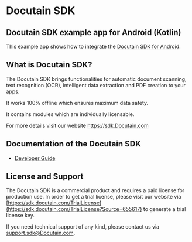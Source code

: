 # Docutain SDK

## Docutain SDK example app for Android (Kotlin)

This example app shows how to integrate the [Docutain SDK for Android](https://sdk.Docutain.com).


## What is Docutain SDK?

The Docutain SDK brings functionalities for automatic document scanning, text recognition (OCR), intelligent data extraction and PDF creation to your apps.

It works 100% offline which ensures maximum data safety.

It contains modules which are individually licensable.

For more details visit our website https://sdk.Docutain.com


## Documentation of the Docutain SDK

- [Developer Guide](https://docs.docutain.com/docs/Android/intro)


## License and Support

The Docutain SDK is a commercial product and requires a paid license for production use. In order to get a trial license, please visit our website via [https://sdk.docutain.com/TrialLicense](https://sdk.docutain.com/TrialLicense?Source=655617) to generate a trial license key. 

If you need technical support of any kind, please contact us via [support.sdk@Docutain.com](mailto:support.sdk@Docutain.com).
